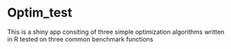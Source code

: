 # Optim_test
This is a shiny app consiting of three simple optimization algorithms written in R tested on three common benchmark functions
